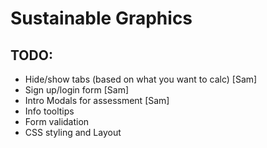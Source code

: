 # Sustainable Graphics


## TODO:

* Hide/show tabs (based on what you want to calc) [Sam]
* Sign up/login form [Sam]
* Intro Modals for assessment [Sam]
* Info tooltips
* Form validation
* CSS styling and Layout
